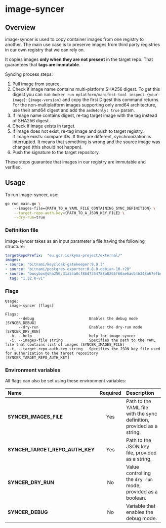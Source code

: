 # image-syncer

## Overview

image-syncer is used to copy container images from one registry to another.
The main use case is to preserve images from third party registries in our own registry that we can rely on.

It copies images **only when they are not present** in the target repo. That guarantees that **tags are immutable**.

Syncing process steps:
1. Pull image from source.
2. Check if image name contains multi-platform SHA256 digest. To get this digest you can run `docker run mplatform/manifest-tool inspect {your-image}:{image-version}` and copy the first Digest this command returns. For the non-multiplatform images supporting only amd64 architecture, use their amd64 digest and add the `amd64only: true` param. 
3. If image name contains digest, re-tag target image with the tag instead of SHA256 digest.
4. Check if image exists in target.
5. If image does not exist, re-tag image and push to target registry.  
If image exists: compare IDs. If they are different, synchronization is interrupted. It means that something is wrong and the source image was changed (this should not happen).
6. Push the signature to the target repository.

These steps guarantee that images in our registry are immutable and verified.

## Usage

To run image-syncer, use:
```bash
go run main.go \ 
    --images-file={PATH_TO_A_YAML_FILE_CONTAINING_SYNC_DEFINITION} \
    --target-repo-auth-key={PATH_TO_A_JSON_KEY_FILE} \
    --dry-run=true
```
### Definition file

image-syncer takes as an input parameter a file having the following structure: 

```yaml
targetRepoPrefix:  "eu.gcr.io/kyma-project/external/"
images:
- source: "bitnami/keycloak-gatekeeper:9.0.3"
- source: "bitnami/postgres-exporter:0.8.0-debian-10-r28"
- source: "busybox@sha256:31a54a0cf86d7354788a8265f60ae6acb4b348a67efbcf7c1007dd3cf7af05ab"
  tag: "1.32.0-v1"
```

### Flags

```
Usage:
  image-syncer [flags]

Flags:
      --debug                         Enables the debug mode [SYNCER_DEBUG]
      --dry-run                       Enables the dry-run mode [SYNCER_DRY_RUN]
  -h, --help                          help for image-syncer
  -i, --images-file string            Specifies the path to the YAML file that contains list of images [SYNCER_IMAGES_FILE]
  -t, --target-repo-auth-key string   Specifies the JSON key file used for authorization to the target repository [SYNCER_TARGET_REPO_AUTH_KEY]
```


### Environment variables

All flags can also be set using these environment variables:

| Name                           | Required | Description                                                           |
| :----------------------------- | :------: | :-------------------------------------------------------------------- |
| **SYNCER_IMAGES_FILE**         |    Yes   | Path to the YAML file with the sync definition, provided as a string.|
| **SYNCER_TARGET_REPO_AUTH_KEY**|    Yes   | Path to the JSON key file, provided as a string.|
| **SYNCER_DRY_RUN**             |    No    | Value controlling the `dry run` mode, provided as a boolean.|
|**SYNCER_DEBUG**|No|Variable that enables the debug mode.|
